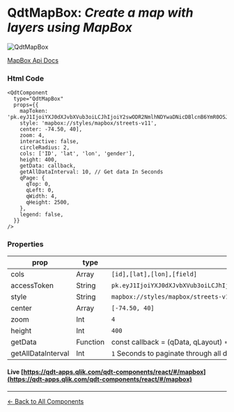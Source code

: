 # QdtMapBox: *Create a map with layers using MapBox*

![QdtMapBox](../assets/picassoMapbox.png "QdtMapBox")

[MapBox Api Docs](https://docs.mapbox.com/mapbox-gl-js/overview/)

### Html Code

```
<QdtComponent
  type="QdtMapBox"
  props={{
    mapToken: 'pk.eyJ1IjoiYXJ0dXJvbXVub3oiLCJhIjoiY2swODR2NmlhNDYwaDNicDBlcnB6YmR0OSJ9.AgG7MN8DX1aFuG1DfbFr_Q',
    style: 'mapbox://styles/mapbox/streets-v11',
    center: -74.50, 40],
    zoom: 4,
    interactive: false,
    circleRadius: 2,
    cols: ['ID', 'lat', 'lon', 'gender'],
    height: 400,
    getData: callback,
    getAllDataInterval: 10, // Get data In Seconds
    qPage: {
      qTop: 0,
      qLeft: 0,
      qWidth: 4,
      qHeight: 2500,
    },
    legend: false,
  }}
/>
```

### Properties

| prop               | type          | description   |
| ------------------ | ------------- | ------------- |
| cols               | Array         | `[id],[lat],[lon],[field]` |
| accessToken        | String        | `pk.eyJ1IjoiYXJ0dXJvbXVub3oiLCJhIjoiY2swODR2NmlhNDYwaDNicDBlcnB6YmR0OSJ9.AgG7MN8DX1aFuG1DfbFr_Q`  |
| style              | String        | `mapbox://styles/mapbox/streets-v11`  |
| center             | Array         | `[-74.50, 40]`  |
| zoom               | Int           | `4`             |
| height             | Int           | `400`           |
| getData            | Function      | const callback = (qData, qLayout) => {}           |
| getAllDataInterval | Int           | `1` Seconds to paginate through all data           |

#### Live [https://qdt-apps.qlik.com/qdt-components/react/#/mapbox](https://qdt-apps.qlik.com/qdt-components/react/#/mapbox)

---

[← Back to All Components](https://github.com/qlik-demo-team/qdt-components/tree/more-docs#components)